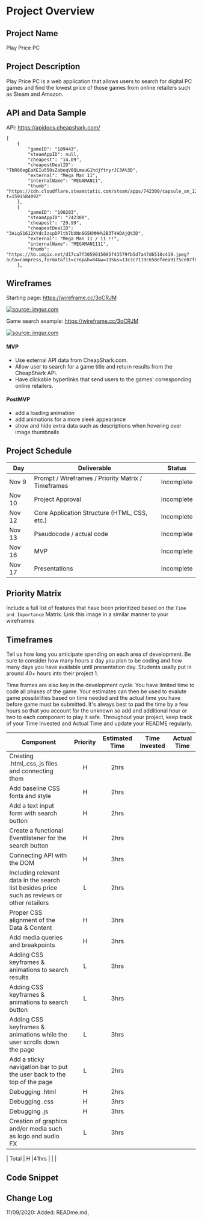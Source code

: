 # Project Overview

## Project Name

Play Price PC

## Project Description

Play Price PC is a web application that allows users to search for digital PC games and find the lowest price of those games from online retailers such as Steam and Amazon.

## API and Data Sample

API: https://apidocs.cheapshark.com/ 

```
[
    {
        "gameID": "189443",
        "steamAppID": null,
        "cheapest": "14.09",
        "cheapestDealID": "TbR66egEaXEIu550sZabeqV6QLmauG1hdjYtryrJC3A%3D",
        "external": "Mega Man 11",
        "internalName": "MEGAMAN11",
        "thumb": "https://cdn.cloudflare.steamstatic.com/steam/apps/742300/capsule_sm_120.jpg?t=1591584092"
    },
    {
        "gameID": "190203",
        "steamAppID": "742300",
        "cheapest": "29.99",
        "cheapestDealID": "3AiqS1612XYdcIzspDPlth7bXNn6G5KMMH%2B3T4HDAjQ%3D",
        "external": "Mega Man 11 / 11 !!",
        "internalName": "MEGAMAN1111",
        "thumb": "https://hb.imgix.net/d17ca7f3059015005f43579fb5d7a47d6510c419.jpeg?auto=compress,format&fit=crop&h=84&w=135&s=13c3c7119c658efeea9175ce07f8d517"
    },
```
## Wireframes

Starting page: https://wireframe.cc/3oCRJM

<a href="https://imgur.com/7ZqCkGO"><img src="https://i.imgur.com/7ZqCkGO.png" title="source: imgur.com" /></a>

Game search example: https://wireframe.cc/3oCRJM

<a href="https://imgur.com/1ydlq4I"><img src="https://i.imgur.com/1ydlq4I.png" title="source: imgur.com" /></a>

#### MVP 

- Use external API data from CheapShark.com. 
- Allow user to search for a game title and return results from the CheapShark API. 
- Have clickable hyperlinks that send users to the games' corresponding online retailers.  

#### PostMVP  

- add a loading animation
- add animations for a more sleek appearance
- show and hide extra data such as descriptions when hovering over image thumbnails

## Project Schedule

|  Day | Deliverable | Status
|---|---| ---|
|Nov 9| Prompt / Wireframes / Priority Matrix / Timeframes | Incomplete
|Nov 10| Project Approval | Incomplete
|Nov 12| Core Application Structure (HTML, CSS, etc.) | Incomplete
|Nov 13| Pseudocode / actual code | Incomplete
|Nov 16| MVP | Incomplete
|Nov 17| Presentations | Incomplete

## Priority Matrix

Include a full list of features that have been prioritized based on the `Time and Importance` Matrix.  Link this image in a similar manner to your wireframes

## Timeframes

Tell us how long you anticipate spending on each area of development. Be sure to consider how many hours a day you plan to be coding and how many days you have available until presentation day. Students usally put in around 40+ hours into their project 1.

Time frames are also key in the development cycle.  You have limited time to code all phases of the game.  Your estimates can then be used to evalute game possibilities based on time needed and the actual time you have before game must be submitted. It's always best to pad the time by a few hours so that you account for the unknown so add and additional hour or two to each component to play it safe. Throughout your project, keep track of your Time Invested and Actual Time and update your README regularly.

| Component | Priority | Estimated Time | Time Invested | Actual Time |
| --- | :---: |  :---: | :---: | :---: |
| Creating .html,.css,.js files and connecting them | H | 2hrs| | |
| Add baseline CSS fonts and style | H | 2hrs| | |
| Add a text input form with search button | H | 2hrs| | |
| Create a functional Eventlistener for the search button | H | 2hrs| | |
| Connecting API with the DOM | H | 3hrs| | |
| Including relevant data in the search list besides price such as reviews or other retailers | L | 2hrs| | |
| Proper CSS alignment of the Data & Content | H | 3hrs| | |
| Add media queries and breakpoints | H | 3hrs| | |
| Adding CSS keyframes & animations to search results | L | 3hrs| | |
| Adding CSS keyframes & animations to search button | L | 3hrs| | |
| Adding CSS keyframes & animations while the user scrolls down the page | L | 3hrs| | |
| Add a sticky navigation bar to put the user back to the top of the page | L | 2hrs| | |
| Debugging .html | H | 2hrs| | |
| Debugging .css | H | 3hrs| | |
| Debugging .js | H | 3hrs| | |
| Creation of graphics and/or media such as logo and audio FX | L | 3hrs| | |

| Total | H |41hrs | | |

## Code Snippet

## Change Log

11/09/2020: Added: READme.md, 
